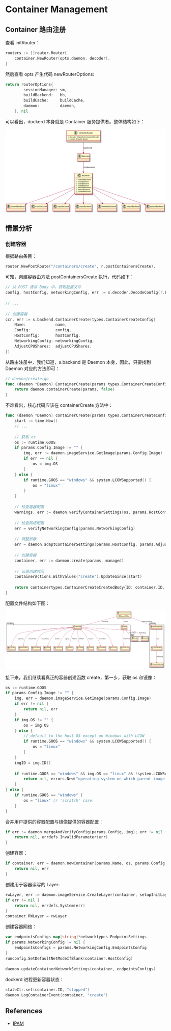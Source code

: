 # Container Management

## Container 路由注册

查看 initRouter：

```go
routers := []router.Router{
	container.NewRouter(opts.daemon, decoder),
}
```

然后查看 opts 产生代码 newRouterOptions:

```go
return routerOptions{
		sessionManager: sm,
		buildBackend:   bb,
		buildCache:     buildCache,
		daemon:         daemon,
	}, nil
```

可以看出，dockerd 本身就是 Container 服务提供者。整体结构如下：

![Container Router](./images/container-router.png)

## 情景分析

### 创建容器

根据路由条目：

```go
router.NewPostRoute("/containers/create", r.postContainersCreate),
```

可知，创建容器由方法 postContainersCreate 执行，代码如下：

```go
// 从 POST 请求 Body 中，获取配置文件
config, hostConfig, networkingConfig, err := s.decoder.DecodeConfig(r.Body)

// ...

// 创建容器
ccr, err := s.backend.ContainerCreate(types.ContainerCreateConfig{
	Name:             name,
	Config:           config,
	HostConfig:       hostConfig,
	NetworkingConfig: networkingConfig,
	AdjustCPUShares:  adjustCPUShares,
})
```

从路由注册中，我们知道，s.backend 是 Daemon 本身，因此，只要找到 Daemon 对应的方法即可：

```go
// daemon/create.go
func (daemon *Daemon) ContainerCreate(params types.ContainerCreateConfig) (containertypes.ContainerCreateCreatedBody, error) {
	return daemon.containerCreate(params, false)
}
```

不难看出，核心代码应该在 containerCreate 方法中：

```go
func (daemon *Daemon) containerCreate(params types.ContainerCreateConfig, managed bool) (containertypes.ContainerCreateCreatedBody, error) {
	start := time.Now()
	// ...

	// 获取 os
	os := runtime.GOOS
	if params.Config.Image != "" {
		img, err := daemon.imageService.GetImage(params.Config.Image)
		if err == nil {
			os = img.OS
		}
	} else {
		if runtime.GOOS == "windows" && system.LCOWSupported() {
			os = "linux"
		}
	}

	// 检查容器配置
	warnings, err := daemon.verifyContainerSettings(os, params.HostConfig, params.Config, false)

	// 检查网络配置
	err = verifyNetworkingConfig(params.NetworkingConfig)

	// 调整参数
	err = daemon.adaptContainerSettings(params.HostConfig, params.AdjustCPUShares)

	// 创建容器
	container, err := daemon.create(params, managed)

	// 记录创建时间
	containerActions.WithValues("create").UpdateSince(start)

	return containertypes.ContainerCreateCreatedBody{ID: container.ID, Warnings: warnings}, nil
}
```

配置文件结构如下图：

![Container Creation Config](./images/container-config.png)

接下来，我们继续看真正的容器创建函数 create，第一步，获取 os 和镜像：

```go
os := runtime.GOOS
if params.Config.Image != "" {
	img, err = daemon.imageService.GetImage(params.Config.Image)
	if err != nil {
		return nil, err
	}
	if img.OS != "" {
		os = img.OS
	} else {
		// default to the host OS except on Windows with LCOW
		if runtime.GOOS == "windows" && system.LCOWSupported() {
			os = "linux"
		}
	}
	imgID = img.ID()

	if runtime.GOOS == "windows" && img.OS == "linux" && !system.LCOWSupported() {
		return nil, errors.New("operating system on which parent image was created is not Windows")
	}
} else {
	if runtime.GOOS == "windows" {
		os = "linux" // 'scratch' case.
	}
}
```

合并用户提供的容器配置与镜像提供的容器配置：

```go
if err := daemon.mergeAndVerifyConfig(params.Config, img); err != nil {
	return nil, errdefs.InvalidParameter(err)
}
```

创建容器：

```go
if container, err = daemon.newContainer(params.Name, os, params.Config, params.HostConfig, imgID, managed); err != nil {
	return nil, err
}
```

创建用于容器读写的 Layer:

```go
rwLayer, err := daemon.imageService.CreateLayer(container, setupInitLayer(daemon.idMappings))
if err != nil {
	return nil, errdefs.System(err)
}
container.RWLayer = rwLayer
```

创建容器网络：

```go
var endpointsConfigs map[string]*networktypes.EndpointSettings
if params.NetworkingConfig != nil {
	endpointsConfigs = params.NetworkingConfig.EndpointsConfig
}
runconfig.SetDefaultNetModeIfBlank(container.HostConfig)

daemon.updateContainerNetworkSettings(container, endpointsConfigs)
```

dockerd 进程更新容器状态：

```go
stateCtr.set(container.ID, "stopped")
daemon.LogContainerEvent(container, "create")
```

## References

- [IPAM](https://github.com/docker/libnetwork/blob/master/docs/ipam.md)
